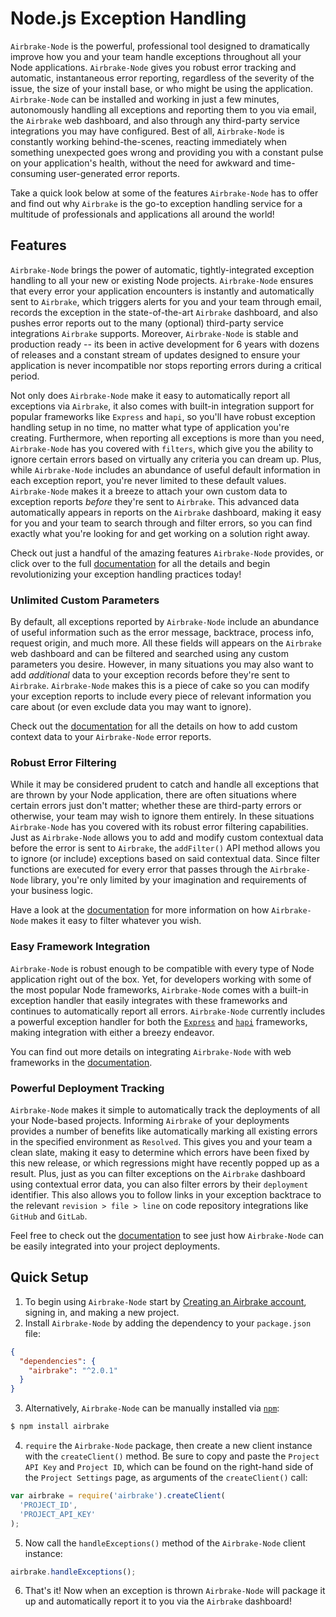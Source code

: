 # Node.js Exception Handling

`Airbrake-Node` is the powerful, professional tool designed to dramatically improve how you and your team handle exceptions throughout all your Node applications.  `Airbrake-Node` gives you robust error tracking and automatic, instantaneous error reporting, regardless of the severity of the issue, the size of your install base, or who might be using the application.  `Airbrake-Node` can be installed and working in just a few minutes, autonomously handling all exceptions and reporting them to you via email, the `Airbrake` web dashboard, and also through any third-party service integrations you may have configured.  Best of all, `Airbrake-Node` is constantly working behind-the-scenes, reacting immediately when something unexpected goes wrong and providing you with a constant pulse on your application's health, without the need for awkward and time-consuming user-generated error reports.

Take a quick look below at some of the features `Airbrake-Node` has to offer and find out why `Airbrake` is the go-to exception handling service for a multitude of professionals and applications all around the world!

## Features

`Airbrake-Node` brings the power of automatic, tightly-integrated exception handling to all your new or existing Node projects.  `Airbrake-Node` ensures that every error your application encounters is instantly and automatically sent to `Airbrake`, which triggers alerts for you and your team through email, records the exception in the state-of-the-art `Airbrake` dashboard, and also pushes error reports out to the many (optional) third-party service integrations `Airbrake` supports.  Moreover, `Airbrake-Node` is stable and production ready --  its been in active development for 6 years with dozens of releases and a constant stream of updates designed to ensure your application is never incompatible nor stops reporting errors during a critical period.

Not only does `Airbrake-Node` make it easy to automatically report all exceptions via `Airbrake`, it also comes with built-in integration support for popular frameworks like `Express` and `hapi`, so you'll have robust exception handling setup in no time, no matter what type of application you're creating.  Furthermore, when reporting all exceptions is more than you need, `Airbrake-Node` has you covered with `filters`, which give you the ability to ignore certain errors based on virtually any criteria you can dream up.  Plus, while `Airbrake-Node` includes an abundance of useful default information in each exception report, you're never limited to these default values.  `Airbrake-Node` makes it a breeze to attach your own custom data to exception reports _before_ they're sent to `Airbrake`.  This advanced data automatically appears in reports on the `Airbrake` dashboard, making it easy for you and your team to search through and filter errors, so you can find exactly what you're looking for and get working on a solution right away.

Check out just a handful of the amazing features `Airbrake-Node` provides, or click over to the full [documentation](https://github.com/airbrake/node-airbrake) for all the details and begin revolutionizing your exception handling practices today!

### Unlimited Custom Parameters

By default, all exceptions reported by `Airbrake-Node` include an abundance of useful information such as the error message, backtrace, process info, request origin, and much more.  All these fields will appears on the `Airbrake` web dashboard and can be filtered and searched using any custom parameters you desire.  However, in many situations you may also want to add _additional_ data to your exception records before they're sent to `Airbrake`.  `Airbrake-Node` makes this is a piece of cake so you can modify your exception reports to include every piece of relevant information you care about (or even exclude data you may want to ignore).

Check out the [documentation](https://github.com/airbrake/node-airbrake#adding-context-to-errors) for all the details on how to add custom context data to your `Airbrake-Node` error reports.

### Robust Error Filtering

While it may be considered prudent to catch and handle all exceptions that are thrown by your Node application, there are often situations where certain errors just don't matter; whether these are third-party errors or otherwise, your team may wish to ignore them entirely.  In these situations `Airbrake-Node` has you covered with its robust error filtering capabilities.  Just as `Airbrake-Node` allows you to add and modify custom contextual data before the error is sent to `Airbrake`, the `addFilter()` API method allows you to ignore (or include) exceptions based on said contextual data.  Since filter functions are executed for every error that passes through the `Airbrake-Node` library, you're only limited by your imagination and requirements of your business logic.

Have a look at the [documentation](https://github.com/airbrake/node-airbrake#filtering-errors) for more information on how `Airbrake-Node` makes it easy to filter whatever you wish.

### Easy Framework Integration

`Airbrake-Node` is robust enough to be compatible with every type of Node application right out of the box.  Yet, for developers working with some of the most popular Node frameworks, `Airbrake-Node` comes with a built-in exception handler that easily integrates with these frameworks and continues to automatically report all errors.  `Airbrake-Node` currently includes a powerful exception handler for both the [`Express`](https://expressjs.com/) and [`hapi`](https://hapijs.com/) frameworks, making integration with either a breezy endeavor.

You can find out more details on integrating `Airbrake-Node` with web frameworks in the [documentation](https://github.com/airbrake/node-airbrake#express-integration).

### Powerful Deployment Tracking

`Airbrake-Node` makes it simple to automatically track the deployments of all your Node-based projects.  Informing `Airbrake` of your deployments provides a number of benefits like automatically marking all existing errors in the specified environment as `Resolved`.  This gives you and your team a clean slate, making it easy to determine which errors have been fixed by this new release, or which regressions might have recently popped up as a result.  Plus, just as you can filter exceptions on the `Airbrake` dashboard using contextual error data, you can also filter errors by their `deployment` identifier.  This also allows you to follow links in your exception backtrace to the relevant `revision > file > line` on code repository integrations like `GitHub` and `GitLab`.

Feel free to check out the [documentation](https://github.com/airbrake/node-airbrake#tracking-deployments) to see just how `Airbrake-Node` can be easily integrated into your  project deployments.

## Quick Setup

1. To begin using `Airbrake-Node` start by [Creating an Airbrake account](https://airbrake.io/account/new), signing in, and making a new project.
2. Install `Airbrake-Node` by adding the dependency to your `package.json` file:

```json
{
  "dependencies": {
    "airbrake": "^2.0.1"
  }
}
```

3. Alternatively, `Airbrake-Node` can be manually installed via [`npm`](https://www.npmjs.com/):

```bash
$ npm install airbrake
```

4. `require` the `Airbrake-Node` package, then create a new client instance with the `createClient()` method.  Be sure to copy and paste the `Project API Key` and `Project ID`, which can be found on the right-hand side of the `Project Settings` page, as arguments of the `createClient()` call:

```js
var airbrake = require('airbrake').createClient(
  'PROJECT_ID',
  'PROJECT_API_KEY'
);
```

5. Now call the `handleExceptions()` method of the `Airbrake-Node` client instance:

```js
airbrake.handleExceptions();
```

6. That's it!  Now when an exception is thrown `Airbrake-Node` will package it up and automatically report it to you via the `Airbrake` dashboard!